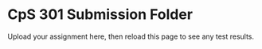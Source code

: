# CpS 301 Submission Folder

Upload your assignment here, then reload this page to see any
test results.

